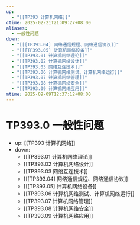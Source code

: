 ```yaml
---
up:
  - "[[TP393 计算机网络]]"
ctime: 2025-02-21T21:09:27+08:00
aliases:
  - 一般性问题
down:
  - "[[[TP393.04] 网络通信规程、网络通信协议]]"
  - "[[[TP393.05] 计算机网络设备]]"
  - "[[TP393.01 计算机网络理论]]"
  - "[[TP393.02 计算机网络设计]]"
  - "[[TP393.03 网络互连技术]]"
  - "[[TP393.06 计算机网络测试、计算机网络运行]]"
  - "[[TP393.07 计算机网络管理]]"
  - "[[TP393.08 计算机网络安全]]"
  - "[[TP393.09 计算机网络应用]]"
mtime: 2025-09-09T12:37:12+08:00
---
```


# TP393.0 一般性问题

- up: [[TP393 计算机网络]]
- down:	
	- [[TP393.01 计算机网络理论]]
	- [[TP393.02 计算机网络设计]]
	- [[TP393.03 网络互连技术]]
	- [[[TP393.04] 网络通信规程、网络通信协议]]
	- [[[TP393.05] 计算机网络设备]]
	- [[TP393.06 计算机网络测试、计算机网络运行]]
	- [[TP393.07 计算机网络管理]]
	- [[TP393.08 计算机网络安全]]
	- [[TP393.09 计算机网络应用]]
	
